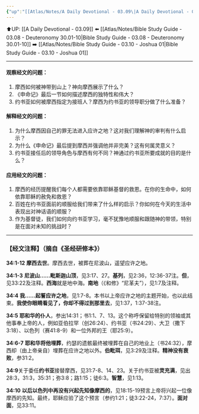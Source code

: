 ```yaml
---
{"up":"[[Atlas/Notes/A Daily Devotional - 03.09\|A Daily Devotional - 03.09]]","dg-publish":true,"permalink":"/atlas/notes/bible-study-guide-03-09-deuteronomy-34/","dgPassFrontmatter":true}
---
```


⬆️UP: [[A Daily Devotional - 03.09]]
⬅️ [[Atlas/Notes/Bible Study Guide - 03.08 - Deuteronomy 30.01-10\|Bible Study Guide - 03.08 - Deuteronomy 30.01-10]]
➡️ [[Atlas/Notes/Bible Study Guide - 03.10 - Joshua 01\|Bible Study Guide - 03.10 - Joshua 01]] 

---

#### 观察经文的问题：

1. 摩西如何被神带到山上？神向摩西展示了什么？  
2. 《申命记》最后一节如何描述摩西的独特性和伟大？  
3. 约书亚如何被摩西指定为接班人？摩西为约书亚的领导职分做了什么准备？

#### 解释经文的问题：

1. 为什么摩西因自己的罪无法进入应许之地？这对我们理解神的审判有什么启示？  
2. 为什么《申命记》最后提到摩西并强调他并非完美？这有何属灵意义？  
3. 约书亚接任后的领导角色与摩西有何不同？神通过约书亚所要成就的目的是什么？

#### 应用经文的问题：

1. 摩西的经历提醒我们每个人都需要依靠耶稣基督的救恩。在你的生命中，如何依靠耶稣的赦免和救恩？  
2. 百姓在约书亚面前的顺服给我们带来了什么样的启示？你如何在今天的生活中表现出对神话语的顺服？  
3. 作为基督徒，我们如何向约书亚学习，毫不犹豫地顺服和跟随神的带领，特别是在面对未知的挑战时？


---
### 【经文注释】（摘自《圣经研修本》）

**34:1-12** **摩西去世**。摩西去世，被葬在尼波山，遥望应许之地。

**34:1-3** **尼波山……毗斯迦山顶**，见3:17、27。**基列**，见2:36，12:36-37注。**但**，见33:22及注释。**西海**就是地中海。**南地**（《和修》“尼革夫”），见1:7及注释。

**34:4** **我……起誓应许之地**，见1:7-8。本书以上帝应许之地的主题开始，也以此结束。**我使你眼睛看见了，你却不得过到那里去**，见1:37，1:37-38注。

**34:5** **耶和华的仆人**，参出14:31；书1:1、7、13。这个称呼保留给特别的领袖或其他事奉上帝的人，例如亚伯拉罕（创26:24）、约书亚（书24:29）、大卫（撒下3:18）、以色列（赛41:8-9）和一位外邦的王（耶25:9）。

**34:6-7** **耶和华将他埋葬**，约瑟的遗骸最终被埋葬在自己的地业上（书24:32），摩西却（由上帝亲自）埋葬在应许之地以外。**伯毗珥**，见3:29及注释。**精神没有衰败**，参31:2。

**34:9**关于委任**约书亚**接替摩西，见31:7-8、14、23。关于约书亚被**灵充满**，见出28:3，31:3，35:31；弥3:8；路1:15；徒6:3。**智慧**，见1:13。

**34:10** **以后以色列中再没有兴起先知像摩西的**，见18:15-19预言上帝将兴起一位像摩西的先知。最终，耶稣应验了这个预言（参约1:21；徒3:22-24，7:37）。**面对面**，见33:11。
